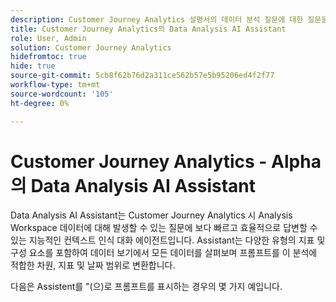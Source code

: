 ```yaml
---
description: Customer Journey Analytics 설명서의 데이터 분석 질문에 대한 질문을 하는 방법
title: Customer Journey Analytics의 Data Analysis AI Assistant
role: User, Admin
solution: Customer Journey Analytics
hidefromtoc: true
hide: true
source-git-commit: 5cb8f62b76d2a311ce562b57e5b95206ed4f2f77
workflow-type: tm+mt
source-wordcount: '105'
ht-degree: 0%

---
```



# Customer Journey Analytics - Alpha의 Data Analysis AI Assistant

Data Analysis AI Assistant는 Customer Journey Analytics 시 Analysis Workspace 데이터에 대해 발생할 수 있는 질문에 보다 빠르고 효율적으로 답변할 수 있는 지능적인 컨텍스트 인식 대화 에이전트입니다. Assistant는 다양한 유형의 지표 및 구성 요소를 포함하여 데이터 보기에서 모든 데이터를 살펴보며 프롬프트를 이 분석에 적합한 차원, 지표 및 날짜 범위로 변환합니다.

다음은 Assistent를 &quot;(으)로 프롬프트를 표시하는 경우의 몇 가지 예입니다.

